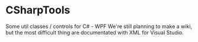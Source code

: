 # CSharpTools
Some util classes / controls for C# - WPF
We're still planning to make a wiki, but the most difficult thing are documentated with XML for Visual Studio.

